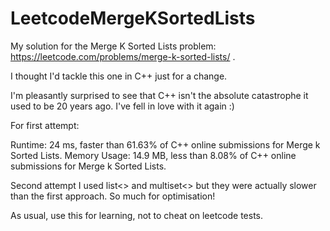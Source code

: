 # LeetcodeMergeKSortedLists

My solution for the Merge K Sorted Lists problem: https://leetcode.com/problems/merge-k-sorted-lists/ .

I thought I'd tackle this one in C++ just for a change.

I'm pleasantly surprised to see that C++ isn't the absolute catastrophe it used to be 20 years ago. I've fell in love with it again :)

For first attempt:

Runtime: 24 ms, faster than 61.63% of C++ online submissions for Merge k Sorted Lists.
Memory Usage: 14.9 MB, less than 8.08% of C++ online submissions for Merge k Sorted Lists.

Second attempt I used list<> and multiset<> but they were actually slower than the first approach.
So much for optimisation!

As usual, use this for learning, not to cheat on leetcode tests.
